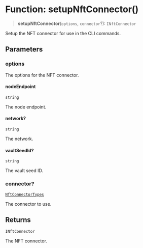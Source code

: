 # Function: setupNftConnector()

> **setupNftConnector**(`options`, `connector`?): `INftConnector`

Setup the NFT connector for use in the CLI commands.

## Parameters

### options

The options for the NFT connector.

#### nodeEndpoint

`string`

The node endpoint.

#### network?

`string`

The network.

#### vaultSeedId?

`string`

The vault seed ID.

### connector?

[`NftConnectorTypes`](../type-aliases/NftConnectorTypes.md)

The connector to use.

## Returns

`INftConnector`

The NFT connector.
